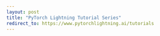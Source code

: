 ```yaml
---
layout: post
title: "PyTorch Lightning Tutorial Series"
redirect_to: https://www.pytorchlightning.ai/tutorials
---
```

